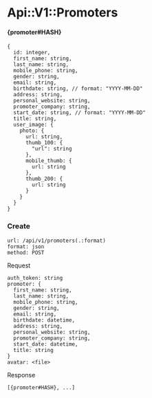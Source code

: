 # Api::V1::Promoters

#### {promoter#HASH}
    {
      id: integer,
      first_name: string,
      last_name: string,
      mobile_phone: string,
      gender: string,
      email: string,
      birthdate: string, // format: "YYYY-MM-DD"
      address: string,
      personal_website: string,
      promoter_company: string,
      start_date: string, // format: "YYYY-MM-DD"
      title: string,
      user_image: {
        photo: {
          url: string,
          thumb_100: {
            "url": string
          },
          mobile_thumb: {
            url: string
          },
          thumb_200: {
            url: string
          }
        }
      }
    }

### Create
    url: /api/v1/promoters(.:format)
    format: json
    method: POST

  Request

    auth_token: string
    promoter: {
      first_name: string,
      last_name: string,
      mobile_phone: string,
      gender: string,
      email: string,
      birthdate: datetime,
      address: string,
      personal_website: string,
      promoter_company: string,
      start_date: datetime,
      title: string
    }
    avatar: <file>

  Response

    [{promoter#HASH}, ...]
